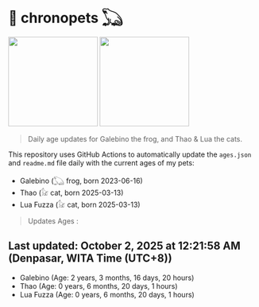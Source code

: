 # 🐾 chronopets 𓆏
<img src="https://github.com/user-attachments/assets/802b3632-7c4b-4232-a3a0-8b1d8fa6f04d" widht=180 height=180 >
<img src="https://github.com/user-attachments/assets/16687005-7ebb-4607-be57-0c8e528fed06" widht=180 height=180 >

> Daily age updates for Galebino the frog, and Thao & Lua the cats.

This repository uses GitHub Actions to automatically update the `ages.json` and `readme.md` file daily with the current ages of my pets: <br>
- Galebino (𓆏 frog, born 2023-06-16)
- Thao (𓃠 cat, born 2025-03-13)
- Lua Fuzza (𓃠 cat, born 2025-03-13)

> Updates Ages :

## Last updated: October 2, 2025 at 12:21:58 AM (Denpasar, WITA Time (UTC+8))

- Galebino (Age: 2 years, 3 months, 16 days, 20 hours)
- Thao (Age: 0 years, 6 months, 20 days, 1 hours)
- Lua Fuzza (Age: 0 years, 6 months, 20 days, 1 hours)

